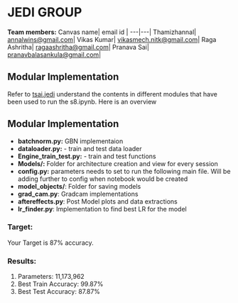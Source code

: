 # JEDI GROUP

**Team members:**
Canvas name| email id |
---|---|
Thamizhannal| annalwins@gmail.com|
Vikas Kumar| vikasmech.nitk@gmail.com|
Raga Ashritha| ragaashritha@gmail.com|
Pranava Sai| pranavbalasankula@gmail.com|


## Modular Implementation

Refer to [tsai.jedi](https://github.com/theschoolof-ai/JEDI/tree/master/tsai.jedi) understand the contents in different modules that have been used to run the s8.ipynb. Here is an overview
## Modular Implementation

- **batchnorm.py:** GBN implementaion
- **dataloader.py:** - train and test data loader 
- **Engine_train_test.py:** - train and test functions 
- **Models/:** Folder for architecture creation and view for every session
- **config.py:** parameters needs to set to run the following main file. Will be adding further to config when notebook would be created
- **model_objects/**: Folder for saving models
- **grad_cam.py**: Gradcam implementations
- **aftereffects.py**: Post Model plots and data extractions
- **lr_finder.py**: Implementation to find best LR for the model



### Target:
Your Target is 87% accuracy.


### Results:

1. Parameters:  11,173,962 
2. Best Train Accuracy: 99.87%
3. Best Test Accuracy: 87.87%
